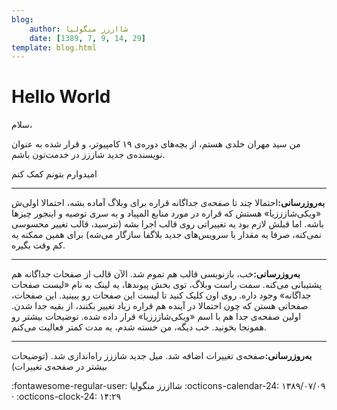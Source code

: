 ```yaml
---
blog:
    author: شااززز منگولیا
    date: [1389, 7, 9, 14, 29]
template: blog.html
---
```

# Hello World

<div class="cnt">
سلام،<p>من سید مهران خلدی هستم، از بچه‌های دوره‌ی ۱۹ کامپیوتر، و قرار شده به عنوان نویسنده‌ی جدید شاززز در خدمت‌تون باشم.</p>
<p>امیدوارم بتونم کمک کنم</p>
<hr size="2" width="100%"/>
<p><strong>به‌روز‌رسانی:</strong>احتمالا چند تا صفحه‌ی جداگانه قراره برای وبلاگ آماده بشه، احتمالا اولی‌ش «ویکی‌شازززیا» هستش که قراره در مورد منابع المپیاد و یه سری توصیه و اینجور چیزها باشه. اما قبلش لازم بود یه تغییراتی روی قالب اجرا بشه (نترسید، قالب تغییر محسوسی نمی‌کنه، صرفا یه مقدار با سرویس‌های جدید بلاگفا سازگار می‌شه) برای همین ممکنه یه کم وقت بگیره.</p>
<hr size="2" width="100%"/>
<strong>به‌روز‌رسانی:</strong>خب، بازنویسی قالب هم تموم شد. الآن قالب از صفحات جداگانه هم پشتیبانی می‌کنه. سمت راست وبلاگ، توی بخش پیوندها، یه لینک به نام «لیست صفحات جداگانه» وجود داره. روی اون کلیک کنید تا لیست این صفحات رو ببینید. این صفحات، صفحاتی هستن که چون احتمالا در آینده هم قراره زیاد تغییر بکنند، از بقیه جدا شدن. اولین صفحه‌ی جدا هم با اسم «ویکی‌شازززیا» قرار داده شده. توضیحات بیشتر رو همونجا بخونید. خب دیگه، من خسته شدم، یه مدت کمتر فعالیت می‌کنم.<hr size="2" width="100%"/>
<p><strong>به‌روز‌رسانی:</strong>صفحه‌ی تغییرات اضافه شد. میل جدید شاززز راه‌اندازی شد. (توضیحات بیشتر در صفحه‌ی تغییرات)</p>
</div>

<div class="blog-info" markdown>
<span class="blog-author">
:fontawesome-regular-user: شااززز منگولیا
</span>
<span class="blog-date">
:octicons-calendar-24: ۱۳۸۹/۰۷/۰۹ · :octicons-clock-24: ۱۴:۲۹
</span>
</div>

